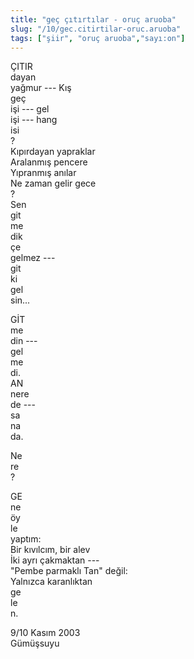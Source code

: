 ```yaml
---
title: "geç çıtırtılar - oruç aruoba"
slug: "/10/gec.citirtilar-oruc.aruoba"
tags: ["şiir", "oruç aruoba","sayı:on"]
---
```


ÇITIR  
dayan\
yağmur --- Kış\
geç\
işi --- gel\
işi --- hang\
isi\
?\
Kıpırdayan yapraklar\
Aralanmış pencere\
Yıpranmış anılar\
Ne zaman gelir gece\
?\
Sen\
git\
me\
dik\
çe\
gelmez ---\
git\
ki\
gel\
sin...

GİT\
me\
din ---\
gel\
me\
di.\
AN\
nere\
de ---\
sa\
na\
da.

Ne\
re\
?

GE\
ne\
öy\
le\
yaptım:\
Bir kıvılcım, bir alev\
İki ayrı çakmaktan ---\
"Pembe parmaklı Tan" değil:\
Yalnızca karanlıktan\
ge\
le\
n.

9/10 Kasım 2003\
Gümüşsuyu
